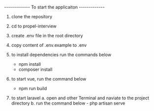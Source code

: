 ------------- To start the applicaiton -------------

1. clone the repository

2. cd to propel-interview

3. create .env file in the root directory

4. copy content of .env.example to .env

5. to install dependencies run the commands below 
	- npm install
	- composer install

6. to start vue, run the command below
	- npm run build

7. to start laravel
	a. open and other Terminal and naviate to the project directory
	b. run the command below
		- php artisan serve

